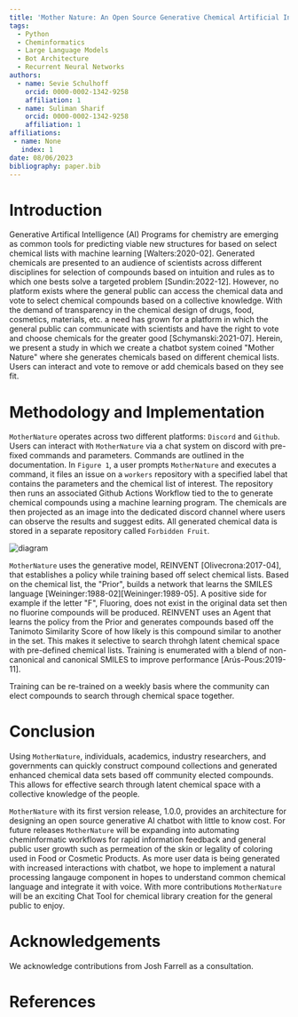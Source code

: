 ```yaml
---
title: 'Mother Nature: An Open Source Generative Chemical Artificial Intelligence ChatBot!'
tags:
  - Python
  - Cheminformatics
  - Large Language Models
  - Bot Architecture
  - Recurrent Neural Networks
authors:
  - name: Sevie Schulhoff
    orcid: 0000-0002-1342-9258
    affiliation: 1
  - name: Suliman Sharif
    orcid: 0000-0002-1342-9258
    affiliation: 1
affiliations:
 - name: None
   index: 1
date: 08/06/2023
bibliography: paper.bib
---
```


# Introduction

Generative Artifical Intelligence (AI) Programs for chemistry are emerging as common tools for predicting viable new structures for based on select chemical lists with machine learning [Walters:2020-02]. Generated chemicals are presented to an audience of scientists across different disciplines for selection of compounds based on intuition and rules as to which one bests solve a targeted problem [Sundin:2022-12]. However, no platform exists where the general public can access the chemical data and vote to select chemical compounds based on a collective knowledge. With the demand of transparency in the chemical design of drugs, food, cosmetics, materials, etc. a need has grown for a platform in which the general public can communicate with scientists and have the right to vote and choose chemicals for the greater good [Schymanski:2021-07]. Herein, we present a study in which we create a chatbot system coined "Mother Nature" where she generates chemicals based on different chemical lists. Users can interact and vote to remove or add chemicals based on they see fit.

# Methodology and Implementation

```MotherNature``` operates across two different platforms: `Discord` and `Github`. Users can interact with `MotherNature` via a chat system on discord with pre-fixed commands and parameters. Commands are outlined in the documentation. In `Figure 1`, a user prompts `MotherNature` and executes a command, it files an issue on a `workers` repository with a specified label that contains the parameters and the chemical list of interest. The repository then runs an associated Github Actions Workflow tied to the to generate chemical compounds using a machine learning program. The chemicals are then projected as an image into the dedicated discord channel where users can observe the results and suggest edits. All generated chemical data is stored in a separate repository called `Forbidden Fruit`.

![diagram](https://github.com/Global-Chem/Mother-Nature/assets/11812946/890fc035-e01c-485f-925d-dd2d7a846464)

```MotherNature``` uses the generative model, REINVENT [Olivecrona:2017-04], that establishes a policy while training based off select chemical lists. Based on the chemical list, the "Prior", builds a network that learns the SMILES language [Weininger:1988-02][Weininger:1989-05]. A positive side for example if the letter "F", Fluoring, does not exist in the original data set then no fluorine compounds will be produced. REINVENT uses an Agent that learns the policy from the Prior and generates compounds based off the Tanimoto Similarity Score of how likely is this compound similar to another in the set. This makes it selective to search throhgh latent chemical space with pre-defined chemical lists. Training is enumerated with a blend of non-canonical and canonical SMILES to improve performance [Arús-Pous:2019-11]. 

Training can be re-trained on a weekly basis where the community can elect compounds to search through chemical space together. 

# Conclusion

Using  ```MotherNature```, individuals, academics, industry researchers, and governments can quickly construct compound collections and generated enhanced chemical data sets based off community elected compounds. This allows for effective search through latent chemical space with a collective knowledge of the people. 

```MotherNature``` with its first version release, 1.0.0, provides an architecture for designing an open source generative AI chatbot with little to know cost. For future
releases ```MotherNature``` will be expanding into automating cheminformatic workflows for rapid information feedback and general public user growth such as permeation of the skin or legality of coloring used in Food or Cosmetic Products. As more user data is being generated with increased interactions with chatbot, we hope to implement a natural processing langauge component in hopes to understand common chemical language and integrate it with voice. With more contributions ```MotherNature``` will be an exciting Chat Tool for chemical library creation 
for the general public to enjoy. 

# Acknowledgements

We acknowledge contributions from Josh Farrell as a consultation.

# References
